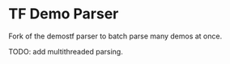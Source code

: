 # TF Demo Parser
Fork of the demostf parser to batch parse many demos at once.

TODO: add multithreaded parsing.
